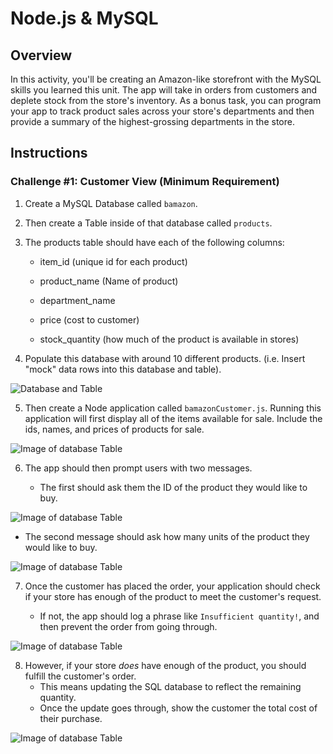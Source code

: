 # Node.js & MySQL

## Overview

In this activity, you'll be creating an Amazon-like storefront with the MySQL skills you learned this unit. The app will take in orders from customers and deplete stock from the store's inventory. As a bonus task, you can program your app to track product sales across your store's departments and then provide a summary of the highest-grossing departments in the store.

## Instructions

### Challenge #1: Customer View (Minimum Requirement)

1. Create a MySQL Database called `bamazon`.

2. Then create a Table inside of that database called `products`.

3. The products table should have each of the following columns:

   * item_id (unique id for each product)

   * product_name (Name of product)

   * department_name

   * price (cost to customer)

   * stock_quantity (how much of the product is available in stores)

4. Populate this database with around 10 different products. (i.e. Insert "mock" data rows into this database and table).

![Database and Table](/nodejs-mysql-hw/images/Capture5.JPG?raw=true "database and table")

5. Then create a Node application called `bamazonCustomer.js`. Running this application will first display all of the items available for sale. Include the ids, names, and prices of products for sale.

![Image of database Table](https://camo.githubusercontent.com/images/Capture1.JPG)

6. The app should then prompt users with two messages.

   * The first should ask them the ID of the product they would like to buy.
   
![Image of database Table](https://camo.githubusercontent.com/images/Capture2.JPG)

   * The second message should ask how many units of the product they would like to buy.

![Image of database Table](https://camo.githubusercontent.com/images/Capture3.JPG)


7. Once the customer has placed the order, your application should check if your store has enough of the product to meet the customer's request.

   * If not, the app should log a phrase like `Insufficient quantity!`, and then prevent the order from going through.

![Image of database Table](https://camo.githubusercontent.com/images/Capture3.JPG)

8. However, if your store _does_ have enough of the product, you should fulfill the customer's order.
   * This means updating the SQL database to reflect the remaining quantity.
   * Once the update goes through, show the customer the total cost of their purchase.

![Image of database Table](https://camo.githubusercontent.com/images/Capture4.JPG)